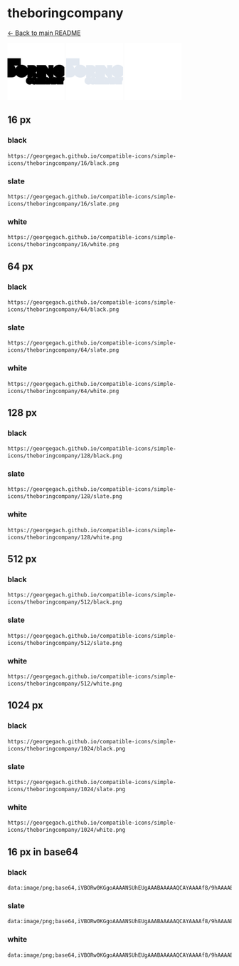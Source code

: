 # theboringcompany

[← Back to main README](../../README.md)


<img src="./128/black.png" width="128" alt="theboringcompany black icon" />
<img src="./128/slate.png" width="128" alt="theboringcompany slate icon" />
<img src="./128/white.png" width="128" alt="theboringcompany white icon" />

## 16 px

### black
```
https://georgegach.github.io/compatible-icons/simple-icons/theboringcompany/16/black.png
```

### slate
```
https://georgegach.github.io/compatible-icons/simple-icons/theboringcompany/16/slate.png
```

### white
```
https://georgegach.github.io/compatible-icons/simple-icons/theboringcompany/16/white.png
```

## 64 px

### black
```
https://georgegach.github.io/compatible-icons/simple-icons/theboringcompany/64/black.png
```

### slate
```
https://georgegach.github.io/compatible-icons/simple-icons/theboringcompany/64/slate.png
```

### white
```
https://georgegach.github.io/compatible-icons/simple-icons/theboringcompany/64/white.png
```

## 128 px

### black
```
https://georgegach.github.io/compatible-icons/simple-icons/theboringcompany/128/black.png
```

### slate
```
https://georgegach.github.io/compatible-icons/simple-icons/theboringcompany/128/slate.png
```

### white
```
https://georgegach.github.io/compatible-icons/simple-icons/theboringcompany/128/white.png
```

## 512 px

### black
```
https://georgegach.github.io/compatible-icons/simple-icons/theboringcompany/512/black.png
```

### slate
```
https://georgegach.github.io/compatible-icons/simple-icons/theboringcompany/512/slate.png
```

### white
```
https://georgegach.github.io/compatible-icons/simple-icons/theboringcompany/512/white.png
```

## 1024 px

### black
```
https://georgegach.github.io/compatible-icons/simple-icons/theboringcompany/1024/black.png
```

### slate
```
https://georgegach.github.io/compatible-icons/simple-icons/theboringcompany/1024/slate.png
```

### white
```
https://georgegach.github.io/compatible-icons/simple-icons/theboringcompany/1024/white.png
```

## 16 px in base64

### black
```
data:image/png;base64,iVBORw0KGgoAAAANSUhEUgAAABAAAAAQCAYAAAAf8/9hAAAABmJLR0QA/wD/AP+gvaeTAAAAtklEQVQ4je3QMWoCARAF0LcbEG1ygpzIzhAwVQ7hSbyDhRcIGCGFpLQxNhY2wTqN4GpA3azNCFu4iLY68Bn+zPDnz3CPBF/I0MAEnUtFihKm1zjI8YceXrDAB94wD+En7NFHGyO08C4aOX5LTjLsAuuo/WMbyzbHWlpq1k+4S7AKvg5eBN9jm2KMIZr4xADdGMzxWBIcIMV35J+q30zDVXEGy6RC4BmvcVaCWuTjv+ABsyoHtxQHzuM+e0oeFKkAAAAASUVORK5CYII=
```

### slate
```
data:image/png;base64,iVBORw0KGgoAAAANSUhEUgAAABAAAAAQCAYAAAAf8/9hAAAABmJLR0QA/wD/AP+gvaeTAAAA+klEQVQ4je2RPUqDURQF57yIf4WgWImFG3AJbsBOELRyEe7AHbgHCzcgRMFCLG3UxsJGTBUbSdAghC9vLAzYRDCtOO2B4Zx74Z90XvrX4Du6UCu3G2vLh9MIZtCtsYtSWJm+Qbc3CnwYTqjsUnhGzoGDwKNBZT3YUHJKZc+aqxR3SnKWTrfXAAFegdUvrwPIXABxCFkEJGnUUYlqFgALQUJF5797BSBCIG/jhYNoolohoQGGJXqjuaDlNsklSRs5DgiMlKWxLZa0SSmm3ClFecqkw3S6vXtgczztR4T+zKSgxqMW2bc6n5QYZ5EkNFVHCClpBR5++aw/zSeyYncEOJjhJQAAAABJRU5ErkJggg==
```

### white
```
data:image/png;base64,iVBORw0KGgoAAAANSUhEUgAAABAAAAAQCAYAAAAf8/9hAAAABmJLR0QA/wD/AP+gvaeTAAAAvklEQVQ4je3QMUqDAQzF8V++gloHJ0dP5KYIdfIQnsQ7OHgBoQoO4uiiXRy6SC9QCipC+b7GJUKViuiqD0JeIPx5Cf+KzLzBM/q4i4jjHxHyo0a/SdDhFac4wAQXOMIYiR20OMMA19jDeWRmi8AU2wV+wXr5OTYL1KIr30c2NSyw8Tld1dMSNGpfweYNbnGJXVxhiJNa7LC1BByiwX31x5WPycxRZi7ye83iC8A+DuuswFr19x9ADw8rE/wxvQEhI3Ciuen2NQAAAABJRU5ErkJggg==
```

